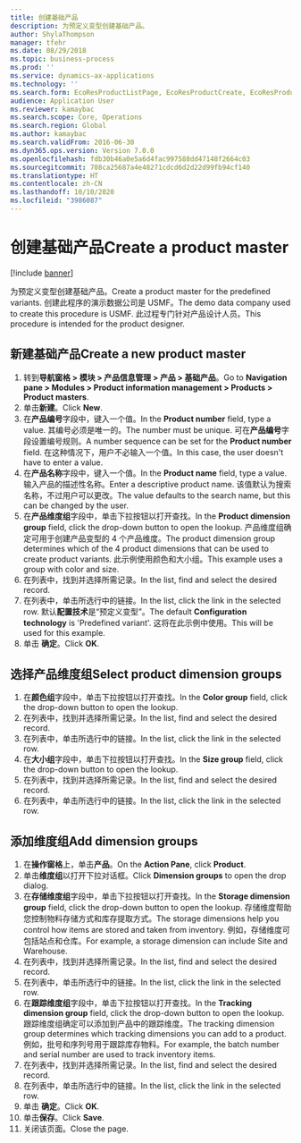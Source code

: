 ```yaml
---
title: 创建基础产品
description: 为预定义变型创建基础产品。
author: ShylaThompson
manager: tfehr
ms.date: 08/29/2018
ms.topic: business-process
ms.prod: ''
ms.service: dynamics-ax-applications
ms.technology: ''
ms.search.form: EcoResProductListPage, EcoResProductCreate, EcoResProductDetails, EcoResProductInventoryDimensionGroups
audience: Application User
ms.reviewer: kamaybac
ms.search.scope: Core, Operations
ms.search.region: Global
ms.author: kamaybac
ms.search.validFrom: 2016-06-30
ms.dyn365.ops.version: Version 7.0.0
ms.openlocfilehash: fdb30b46a0e5a6d4fac997588dd47148f2664c03
ms.sourcegitcommit: 708ca25687a4e48271cdcd6d2d22d99fb94cf140
ms.translationtype: HT
ms.contentlocale: zh-CN
ms.lasthandoff: 10/10/2020
ms.locfileid: "3986087"
---
```

# <a name="create-a-product-master"></a><span data-ttu-id="53e0a-103">创建基础产品</span><span class="sxs-lookup"><span data-stu-id="53e0a-103">Create a product master</span></span>

[!include [banner](../../includes/banner.md)]

<span data-ttu-id="53e0a-104">为预定义变型创建基础产品。</span><span class="sxs-lookup"><span data-stu-id="53e0a-104">Create a product master for the predefined variants.</span></span> <span data-ttu-id="53e0a-105">创建此程序的演示数据公司是 USMF。</span><span class="sxs-lookup"><span data-stu-id="53e0a-105">The demo data company used to create this procedure is USMF.</span></span> <span data-ttu-id="53e0a-106">此过程专门针对产品设计人员。</span><span class="sxs-lookup"><span data-stu-id="53e0a-106">This procedure is intended for the product designer.</span></span>


## <a name="create-a-new-product-master"></a><span data-ttu-id="53e0a-107">新建基础产品</span><span class="sxs-lookup"><span data-stu-id="53e0a-107">Create a new product master</span></span>
1. <span data-ttu-id="53e0a-108">转到**导航窗格 > 模块 > 产品信息管理 > 产品 > 基础产品**。</span><span class="sxs-lookup"><span data-stu-id="53e0a-108">Go to **Navigation pane > Modules > Product information management > Products > Product masters**.</span></span>
2. <span data-ttu-id="53e0a-109">单击**新建**。</span><span class="sxs-lookup"><span data-stu-id="53e0a-109">Click **New**.</span></span>
3. <span data-ttu-id="53e0a-110">在**产品编号**字段中，键入一个值。</span><span class="sxs-lookup"><span data-stu-id="53e0a-110">In the **Product number** field, type a value.</span></span> <span data-ttu-id="53e0a-111">其编号必须是唯一的。</span><span class="sxs-lookup"><span data-stu-id="53e0a-111">The number must be unique.</span></span> <span data-ttu-id="53e0a-112">可在**产品编号**字段设置编号规则。</span><span class="sxs-lookup"><span data-stu-id="53e0a-112">A number sequence can be set for the **Product number** field.</span></span> <span data-ttu-id="53e0a-113">在这种情况下，用户不必输入一个值。</span><span class="sxs-lookup"><span data-stu-id="53e0a-113">In this case, the user doesn't have to enter a value.</span></span>
4. <span data-ttu-id="53e0a-114">在**产品名称**字段中，键入一个值。</span><span class="sxs-lookup"><span data-stu-id="53e0a-114">In the **Product name** field, type a value.</span></span> <span data-ttu-id="53e0a-115">输入产品的描述性名称。</span><span class="sxs-lookup"><span data-stu-id="53e0a-115">Enter a descriptive product name.</span></span> <span data-ttu-id="53e0a-116">该值默认为搜索名称，不过用户可以更改。</span><span class="sxs-lookup"><span data-stu-id="53e0a-116">The value defaults to the search name, but this can be changed by the user.</span></span>
5. <span data-ttu-id="53e0a-117">在**产品维度组**字段中，单击下拉按钮以打开查找。</span><span class="sxs-lookup"><span data-stu-id="53e0a-117">In the **Product dimension group** field, click the drop-down button to open the lookup.</span></span> <span data-ttu-id="53e0a-118">产品维度组确定可用于创建产品变型的 4 个产品维度。</span><span class="sxs-lookup"><span data-stu-id="53e0a-118">The product dimension group determines which of the 4 product dimensions that can be used to create product variants.</span></span> <span data-ttu-id="53e0a-119">此示例使用颜色和大小组。</span><span class="sxs-lookup"><span data-stu-id="53e0a-119">This example uses a group with color and size.</span></span>
6. <span data-ttu-id="53e0a-120">在列表中，找到并选择所需记录。</span><span class="sxs-lookup"><span data-stu-id="53e0a-120">In the list, find and select the desired record.</span></span>
7. <span data-ttu-id="53e0a-121">在列表中，单击所选行中的链接。</span><span class="sxs-lookup"><span data-stu-id="53e0a-121">In the list, click the link in the selected row.</span></span> <span data-ttu-id="53e0a-122">默认**配置技术**是“预定义变型”。</span><span class="sxs-lookup"><span data-stu-id="53e0a-122">The default **Configuration technology** is 'Predefined variant'.</span></span> <span data-ttu-id="53e0a-123">这将在此示例中使用。</span><span class="sxs-lookup"><span data-stu-id="53e0a-123">This will be used for this example.</span></span>
8. <span data-ttu-id="53e0a-124">单击 **确定**。</span><span class="sxs-lookup"><span data-stu-id="53e0a-124">Click **OK**.</span></span>

## <a name="select-product-dimension-groups"></a><span data-ttu-id="53e0a-125">选择产品维度组</span><span class="sxs-lookup"><span data-stu-id="53e0a-125">Select product dimension groups</span></span>
1. <span data-ttu-id="53e0a-126">在**颜色组**字段中，单击下拉按钮以打开查找。</span><span class="sxs-lookup"><span data-stu-id="53e0a-126">In the **Color group** field, click the drop-down button to open the lookup.</span></span>
2. <span data-ttu-id="53e0a-127">在列表中，找到并选择所需记录。</span><span class="sxs-lookup"><span data-stu-id="53e0a-127">In the list, find and select the desired record.</span></span>
3. <span data-ttu-id="53e0a-128">在列表中，单击所选行中的链接。</span><span class="sxs-lookup"><span data-stu-id="53e0a-128">In the list, click the link in the selected row.</span></span>
4. <span data-ttu-id="53e0a-129">在**大小组**字段中，单击下拉按钮以打开查找。</span><span class="sxs-lookup"><span data-stu-id="53e0a-129">In the **Size group** field, click the drop-down button to open the lookup.</span></span>
5. <span data-ttu-id="53e0a-130">在列表中，找到并选择所需记录。</span><span class="sxs-lookup"><span data-stu-id="53e0a-130">In the list, find and select the desired record.</span></span>
6. <span data-ttu-id="53e0a-131">在列表中，单击所选行中的链接。</span><span class="sxs-lookup"><span data-stu-id="53e0a-131">In the list, click the link in the selected row.</span></span>

## <a name="add-dimension-groups"></a><span data-ttu-id="53e0a-132">添加维度组</span><span class="sxs-lookup"><span data-stu-id="53e0a-132">Add dimension groups</span></span>
1. <span data-ttu-id="53e0a-133">在**操作窗格**上，单击**产品**。</span><span class="sxs-lookup"><span data-stu-id="53e0a-133">On the **Action Pane**, click **Product**.</span></span>
2. <span data-ttu-id="53e0a-134">单击**维度组**以打开下拉对话框。</span><span class="sxs-lookup"><span data-stu-id="53e0a-134">Click **Dimension groups** to open the drop dialog.</span></span>
3. <span data-ttu-id="53e0a-135">在**存储维度组**字段中，单击下拉按钮以打开查找。</span><span class="sxs-lookup"><span data-stu-id="53e0a-135">In the **Storage dimension group** field, click the drop-down button to open the lookup.</span></span> <span data-ttu-id="53e0a-136">存储维度帮助您控制物料存储方式和库存提取方式。</span><span class="sxs-lookup"><span data-stu-id="53e0a-136">The storage dimensions help you control how items are stored and taken from inventory.</span></span> <span data-ttu-id="53e0a-137">例如，存储维度可包括站点和仓库。</span><span class="sxs-lookup"><span data-stu-id="53e0a-137">For example, a storage dimension can include Site and Warehouse.</span></span>
4. <span data-ttu-id="53e0a-138">在列表中，找到并选择所需记录。</span><span class="sxs-lookup"><span data-stu-id="53e0a-138">In the list, find and select the desired record.</span></span>
5. <span data-ttu-id="53e0a-139">在列表中，单击所选行中的链接。</span><span class="sxs-lookup"><span data-stu-id="53e0a-139">In the list, click the link in the selected row.</span></span>
6. <span data-ttu-id="53e0a-140">在**跟踪维度组**字段中，单击下拉按钮以打开查找。</span><span class="sxs-lookup"><span data-stu-id="53e0a-140">In the **Tracking dimension group** field, click the drop-down button to open the lookup.</span></span> <span data-ttu-id="53e0a-141">跟踪维度组确定可以添加到产品中的跟踪维度。</span><span class="sxs-lookup"><span data-stu-id="53e0a-141">The tracking dimension group determines which tracking dimensions you can add to a product.</span></span> <span data-ttu-id="53e0a-142">例如，批号和序列号用于跟踪库存物料。</span><span class="sxs-lookup"><span data-stu-id="53e0a-142">For example, the batch number and serial number are used to track inventory items.</span></span>
7. <span data-ttu-id="53e0a-143">在列表中，找到并选择所需记录。</span><span class="sxs-lookup"><span data-stu-id="53e0a-143">In the list, find and select the desired record.</span></span>
8. <span data-ttu-id="53e0a-144">在列表中，单击所选行中的链接。</span><span class="sxs-lookup"><span data-stu-id="53e0a-144">In the list, click the link in the selected row.</span></span>
9. <span data-ttu-id="53e0a-145">单击 **确定**。</span><span class="sxs-lookup"><span data-stu-id="53e0a-145">Click **OK**.</span></span>
10. <span data-ttu-id="53e0a-146">单击**保存**。</span><span class="sxs-lookup"><span data-stu-id="53e0a-146">Click **Save**.</span></span>
11. <span data-ttu-id="53e0a-147">关闭该页面。</span><span class="sxs-lookup"><span data-stu-id="53e0a-147">Close the page.</span></span>

